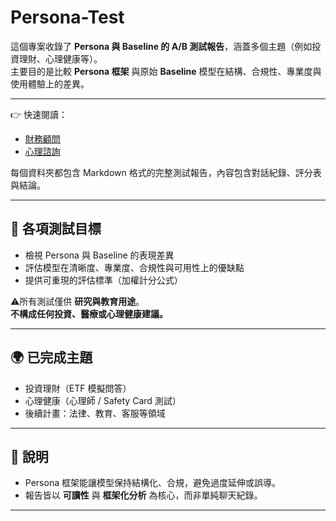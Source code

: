 # Persona-Test

這個專案收錄了 **Persona 與 Baseline 的 A/B 測試報告**，涵蓋多個主題（例如投資理財、心理健康等）。  
主要目的是比較 **Persona 框架** 與原始 **Baseline** 模型在結構、合規性、專業度與使用體驗上的差異。  

---

👉 快速閱讀：  

- [財務顧問](./test-investment)
- [心理諮詢](./test-medical)  

每個資料夾都包含 Markdown 格式的完整測試報告，內容包含對話紀錄、評分表與結論。  

---

## 🎯 各項測試目標

- 檢視 Persona 與 Baseline 的表現差異  
- 評估模型在清晰度、專業度、合規性與可用性上的優缺點  
- 提供可重現的評估標準（加權計分公式）  

⚠️所有測試僅供 **研究與教育用途**。  
**不構成任何投資、醫療或心理健康建議。**  

---

## 🌍 已完成主題

- 投資理財（ETF 模擬問答）  
- 心理健康（心理師 / Safety Card 測試）  
- 後續計畫：法律、教育、客服等領域  

---

## 📌 說明

- Persona 框架能讓模型保持結構化、合規，避免過度延伸或誤導。  
- 報告皆以 **可讀性** 與 **框架化分析** 為核心，而非單純聊天紀錄。  

---

